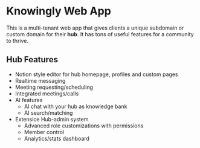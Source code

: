 # Knowingly Web App

This is a multi-tenant web app that gives clients a unique subdomain or custom domain for their **hub**. It has tons of useful features for a community to thrive.

## Hub Features
- Notion style editor for hub homepage, profiles and custom pages
- Realtime messaging
- Meeting requesting/scheduling
- Integrated meetings/calls
- AI features
  - AI chat with your hub as knowledge bank
  - AI search/matching
- Extensice Hub-admin system
  - Advanced role customizations with permissions
  - Member control
  - Analytics/stats dashboard
  
